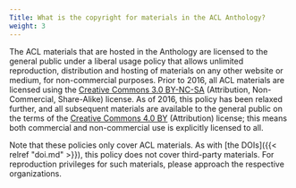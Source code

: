 ```yaml
---
Title: What is the copyright for materials in the ACL Anthology?
weight: 3
---
```


The ACL materials that are hosted in the Anthology are licensed to the general public under a liberal usage policy that allows unlimited reproduction, distribution and hosting of materials on any other website or medium, for non-commercial purposes.
Prior to 2016, all ACL materials are licensed using the [Creative Commons 3.0 BY-NC-SA](https://creativecommons.org/licenses/by-nc-sa/3.0/) (Attribution, Non-Commercial, Share-Alike) license.
As of 2016, this policy has been relaxed further, and all subsequent materials are available to the general public on the terms of the [Creative Commons 4.0 BY](https://creativecommons.org/licenses/by/4.0/) (Attribution) license; this means both commercial and non-commercial use is explicitly licensed to all.

Note that these policies only cover ACL materials.
As with [the DOIs]({{< relref "doi.md" >}}), this policy does not cover third-party materials.
For reproduction privileges for such materials, please approach the respective organizations.

